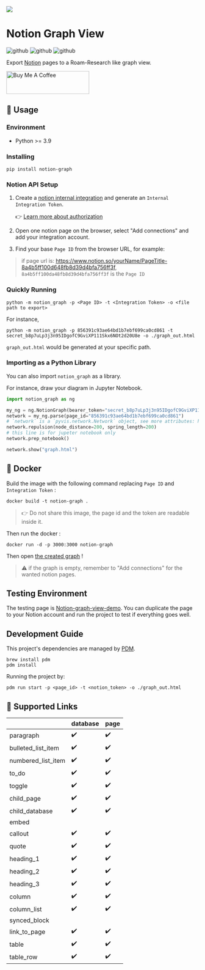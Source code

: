 ![](images/snap.png)

# Notion Graph View

![github](https://img.shields.io/badge/python-3.9-blue.svg) ![github](https://img.shields.io/badge/license-MIT-green.svg) ![github](https://img.shields.io/badge/notion_version-2022.06.28-lightgrey.svg)

Export [Notion](https://notion.so) pages to a Roam-Research like graph view.

<a href="https://www.buymeacoffee.com/stevedsun" target="_blank"><img src="https://cdn.buymeacoffee.com/buttons/v2/default-yellow.png" alt="Buy Me A Coffee" style="height: 60px !important;width: 217px !important;" ></a>

## 📜 Usage

### Environment

- Python >= 3.9

### Installing

```shell
pip install notion-graph
```

### Notion API Setup

1. Create a [notion internal integration](https://www.notion.so/my-integrations) and generate an `Internal Integration Token`.

   👉 [Learn more about authorization](https://developers.notion.com/docs/authorization)

2. Open one notion page on the browser, select "Add connections" and add your integration account.
3. Find your base `Page ID` from the browser URL, for example:

> if page url is: https://www.notion.so/yourName/PageTitle-8a4b5ff100d648fb8d39d4bfa756ff3f, `8a4b5ff100da48fb8d39d4bfa756ff3f` is the `Page ID`

### Quickly Running

```shell
python -m notion_graph -p <Page ID> -t <Integration Token> -o <file path to export>
```

For instance,

```shell
python -m notion_graph -p 856391c93ae64bd1b7ebf699ca0cd861 -t secret_b8p7uLp3j3n95IDgofC9GviXP111Skx6NOt2d20U8e -o ./graph_out.html
```

`graph_out.html` would be generated at your specific path.

### Importing as a Python Library

You can also import `notion_graph` as a library.

For instance, draw your diagram in Jupyter Notebook.

```python
import notion_graph as ng

my_ng = ng.NotionGraph(bearer_token="secret_b8p7uLp3j3n95IDgofC9GviXP111Skx6NOt2d20U8e")
network = my_ng.parse(page_id="856391c93ae64bd1b7ebf699ca0cd861")
# `network` is a `pyvis.network.Network` object, see more attributes: https://pyvis.readthedocs.io/en/latest/documentation.html
network.repulsion(node_distance=200, spring_length=200)
# this line is for jupeter notebook only
network.prep_notebook()

network.show("graph.html")
```

## 🐳 Docker

Build the image with the following command replacing `Page ID` and `Integration Token` :
```shell
docker build -t notion-graph .
```
> 👉 Do not share this image, the page id and the token are readable inside it.

Then run the docker :
```shell
docker run -d -p 3000:3000 notion-graph
```

Then open [the created graph](http://localhost:3000) !
> ⚠️ if the graph is empty, remember to "Add connections" for the wanted notion pages.

## Testing Environment

The testing page is [Notion-graph-view-demo](https://sund.notion.site/Notion-graph-view-Demo-856391c93ae64bd1b7ebf699ca0cd861). You can duplicate the page to your Notion account and run the project to test if everything goes well.

## Development Guide

This project's dependencies are managed by [PDM](https://pdm.fming.dev/latest/).

```shell
brew install pdm
pdm install
```

Running the project by:

```shell
pdm run start -p <page_id> -t <notion_token> -o ./graph_out.html
```

## 🔗 Supported Links

|                    | database | page |
| ------------------ | -------- | ---- |
| paragraph          | ✔️       | ✔️   |
| bulleted_list_item | ✔️       | ✔️   |
| numbered_list_item | ✔️       | ✔️   |
| to_do              | ✔️       | ✔️   |
| toggle             | ✔️       | ✔️   |
| child_page         | ✔️       | ✔️   |
| child_database     | ✔️       | ✔️   |
| embed              |          |      |
| callout            | ✔️       | ✔️   |
| quote              | ✔️       | ✔️   |
| heading_1          | ✔️       | ✔️   |
| heading_2          | ✔️       | ✔️   |
| heading_3          | ✔️       | ✔️   |
| column             | ✔️       | ✔️   |
| column_list        | ✔️       | ✔️   |
| synced_block       |          |      |
| link_to_page       | ✔️       |  ✔️  |
| table              | ✔️       | ✔️   |
| table_row          | ✔️       | ✔️   |
